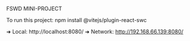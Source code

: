 FSWD MINI-PROJECT


To run this project:
npm install @vitejs/plugin-react-swc 



  ➜  Local:   http://localhost:8080/
  ➜  Network: http://192.168.66.139:8080/
